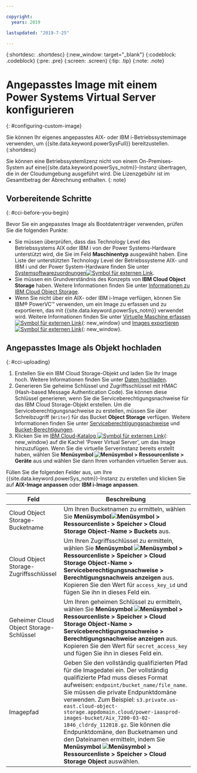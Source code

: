 ```yaml
---

copyright:
  years: 2019

lastupdated: "2019-7-25"

---
```


{:shortdesc: .shortdesc}
{:new_window: target="_blank"}
{:codeblock: .codeblock}
{:pre: .pre}
{:screen: .screen}
{:tip: .tip}
{:note: .note}

# Angepasstes Image mit einem Power Systems Virtual Server konfigurieren
{: #configuring-custom-image}

Sie können Ihr eigenes angepasstes AIX- oder IBM i-Betriebssystemimage verwenden, um {{site.data.keyword.powerSysFull}} bereitzustellen.
{:shortdesc}

Sie können eine Betriebssystemlizenz nicht von einem On-Premises-System auf eine{{site.data.keyword.powerSys_notm}}-Instanz übertragen, die in der Cloudumgebung ausgeführt wird. Die Lizenzgebühr ist im Gesamtbetrag der Abrechnung enthalten.
{: note}

## Vorbereitende Schritte
{: #cci-before-you-begin}

Bevor Sie ein angepasstes Image als Bootdatenträger verwenden, prüfen Sie die folgenden Punkte: 

* Sie müssen überprüfen, dass das Technology Level des Betriebssystems AIX oder IBM i von der Power Systems-Hardware unterstützt wird, die Sie im Feld **Maschinentyp** ausgewählt haben. Eine Liste der unterstützten Technology Level der Betriebssysteme AIX- und IBM i und der Power System-Hardware finden Sie unter [Systemsoftwarezuordnungen![Symbol für externen Link](../icons/launch-glyph.svg "Symbol für externen Link")](https://www-01.ibm.com/support/docview.wss?uid=ssm1maps).
* Sie müssen ein Grundverständnis des Konzepts von **IBM Cloud Object Storage** haben. Weitere Informationen finden Sie unter [Informationen zu IBM Cloud Object Storage](/docs/services/cloud-object-storage?topic=cloud-object-storage-about-ibm-cloud-object-storage).
* Wenn Sie nicht über ein AIX- oder IBM i-Image verfügen, können Sie IBM® PowerVC™ verwenden, um ein Image zu erfassen und zu exportieren, das mit {{site.data.keyword.powerSys_notm}} verwendet wird. Weitere Informationen finden Sie unter [Virtuelle Maschine erfassen![Symbol für externen Link](../icons/launch-glyph.svg "Symbol für externen Link")](https://www.ibm.com/support/knowledgecenter/en/SSXK2N_1.4.2/com.ibm.powervc.standard.help.doc/powervc_capturing_hmc.html){: new_window} und [Images exportieren![Symbol für externen Link](../icons/launch-glyph.svg "Symbol für externen Link")](https://www.ibm.com/support/knowledgecenter/en/SSXK2N_1.4.2/com.ibm.powervc.standard.help.doc/powervc_export_image_hmc.html){: new_window}.

## Angepasstes Image als Objekt hochladen
{: #cci-uploading}

1. Erstellen Sie ein IBM Cloud Storage-Objekt und laden Sie Ihr Image hoch. Weitere Informationen finden Sie unter [Daten hochladen](/docs/services/cloud-object-storage?topic=cloud-object-storage-upload).
2. Generieren Sie geheime Schlüssel und Zugriffsschlüssel mit HMAC (Hash-based Message Authentication Code). Sie können diese Schlüssel generieren, wenn Sie die Serviceberechtigungsnachweise für das IBM Cloud Storage-Objekt erstellen. Um die Serviceberechtigungsnachweise zu erstellen, müssen Sie über Schreibzugriff (`Writer`) für das Bucket **Object Storage** verfügen. Weitere Informationen finden Sie unter [Serviceberechtigungsnachweise](/docs/services/cloud-object-storage?topic=cloud-object-storage-service-credentials) und [Bucket-Berechtigungen](/docs/services/cloud-object-storage?topic=cloud-object-storage-iam-bucket-permissions).
3. Klicken Sie im [IBM Cloud-Katalog ![Symbol für externen Link](../icons/launch-glyph.svg "Symbol für externen Link")](https://cloud.ibm.com/catalog){: new_window} auf die Kachel 'Power Virtual Server', um das Image hinzuzufügen. Wenn Sie die virtuelle Serverinstanz bereits erstellt haben, wählen Sie **Menüsymbol ![Menüsymbol](../icons/icon_hamburger.svg "Menüsymbol") > Ressourcenliste > Geräte** aus und wählen Sie dann Ihren vorhanden virtuellen Server aus. 

 Füllen Sie die folgenden Felder aus, um Ihre {{site.data.keyword.powerSys_notm}}-Instanz zu erstellen und klicken Sie auf **AIX-Image anpassen** oder **IBM i-Image anpassen**.

| Feld  | Beschreibung|
| ------| ------------|
| Cloud Object Storage-Bucketname | Um Ihren Bucketnamen zu ermitteln, wählen Sie **Menüsymbol![Menüsymbol](../icons/icon_hamburger.svg "Menüsymbol") > Ressourcenliste > Speicher > Cloud Storage Object-Name > Buckets** aus. |
| Cloud Object Storage-Zugriffsschlüssel | Um Ihren Zugriffsschlüssel zu ermitteln, wählen Sie **Menüsymbol ![Menüsymbol](../icons/icon_hamburger.svg "Menüsymbol") > Ressourcenliste > Speicher > Cloud Storage Object-Name > Serviceberechtigungsnachweise > Berechtigungsnachweis anzeigen** aus. Kopieren Sie den Wert für `access_key_id` und fügen Sie ihn in dieses Feld ein. |
| Geheimer Cloud Object Storage-Schlüssel | Um Ihren geheimen Schlüssel zu ermitteln, wählen Sie **Menüsymbol ![Menüsymbol](../icons/icon_hamburger.svg "Menüsymbol") > Ressourcenliste > Speicher > Cloud Storage Object-Name > Serviceberechtigungsnachweise > Berechtigungsnachweise anzeigen** aus. Kopieren Sie den Wert für `secret_access_key` und fügen Sie ihn in dieses Feld ein. |
| Imagepfad | Geben Sie den vollständig qualifizierten Pfad für die Imagedatei ein. Der vollständig qualifizierte Pfad muss dieses Format aufweisen: `endpoint/bucket_name/file_name`. Sie müssen die private Endpunktdomäne verwenden. Zum Beispiel: `s3.private.us-east.cloud-object-storage.appdomain.cloud/power-iaasprod-images-bucket/Aix_7200-03-02-1846_cldrdy_112018.gz`. Sie können die Endpunktdomäne, den Bucketnamen und den Dateinamen ermitteln, indem Sie **Menüsymbol ![Menüsymbol](../icons/icon_hamburger.svg "Menüsymbol") > Ressourcenliste > Speicher > Cloud Storage Object** auswählen.
